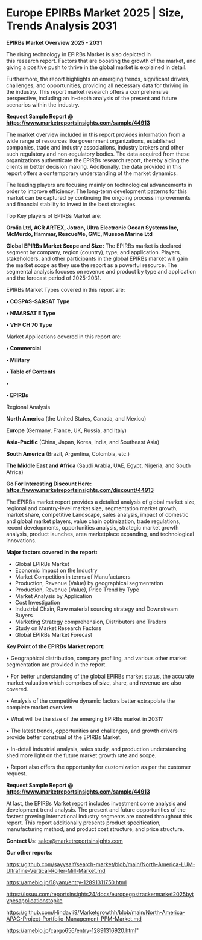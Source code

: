 # Europe EPIRBs Market 2025 | Size, Trends Analysis 2031

<Strong> EPIRBs Market Overview 2025 - 2031</strong>

The rising technology in EPIRBs Market is also depicted in this research report. Factors that are boosting the growth of the market, and giving a positive push to thrive in the global market is explained in detail.

Furthermore, the report highlights on emerging trends, significant drivers, challenges, and opportunities, providing all necessary data for thriving in the industry. This report market research offers a comprehensive perspective, including an in-depth analysis of the present and future scenarios within the industry.

<strong>Request Sample Report @ <a href=https://www.marketreportsinsights.com/sample/44913>https://www.marketreportsinsights.com/sample/44913</a></strong>

The market overview included in this report provides information from a wide range of resources like government organizations, established companies, trade and industry associations, industry brokers and other such regulatory and non-regulatory bodies. The data acquired from these organizations authenticate the EPIRBs research report, thereby aiding the clients in better decision making. Additionally, the data provided in this report offers a contemporary understanding of the market dynamics.

The leading players are focusing mainly on technological advancements in order to improve efficiency. The long-term development patterns for this market can be captured by continuing the ongoing process improvements and financial stability to invest in the best strategies.

Top Key players of EPIRBs Market are:

<strong>Orolia Ltd, ACR ARTEX, Jotron, Ultra Electronic Ocean Systems Inc, McMurdo, Hammar, RescueMe, GME, Musson Marine Ltd</strong>

<strong><b>Global EPIRBs Market Scope and Size:</b></strong>
The EPIRBs market is declared segment by company, region (country), type, and application. Players, stakeholders, and other participants in the global EPIRBs market will gain the market scope as they use the report as a powerful resource. The segmental analysis focuses on revenue and product by type and application and the forecast period of 2025-2031.

EPIRBs Market Types covered in this report are:

<strong>•  COSPAS-SARSAT Type

•  NMARSAT E Type

•  VHF CH 70 Type</strong>

Market Applications covered in this report are:

<strong>•  Commercial

•  Military

•  Table of Contents

•  

•  EPIRBs</strong> 

Regional Analysis

<strong>North America</strong> (the United States, Canada, and Mexico)

<strong>Europe</strong> (Germany, France, UK, Russia, and Italy)

<strong>Asia-Pacific</strong> (China, Japan, Korea, India, and Southeast Asia)

<strong>South America</strong> (Brazil, Argentina, Colombia, etc.)

<strong>The Middle East and Africa</strong> (Saudi Arabia, UAE, Egypt, Nigeria, and South Africa)

<strong>Go For Interesting Discount Here: <a href=https://www.marketreportsinsights.com/discount/44913>https://www.marketreportsinsights.com/discount/44913</a></strong>

The EPIRBs market report provides a detailed analysis of global market size, regional and country-level market size, segmentation market growth, market share, competitive Landscape, sales analysis, impact of domestic and global market players, value chain optimization, trade regulations, recent developments, opportunities analysis, strategic market growth analysis, product launches, area marketplace expanding, and technological innovations.

<strong><b>Major factors covered in the report:</b></strong>
<ul>
  <li>Global EPIRBs Market </li>
  <li>Economic Impact on the Industry</li>
  <li>Market Competition in terms of Manufacturers</li>
  <li>Production, Revenue (Value) by geographical segmentation</li>
  <li>Production, Revenue (Value), Price Trend by Type</li>
  <li>Market Analysis by Application</li>
  <li>Cost Investigation</li>
  <li>Industrial Chain, Raw material sourcing strategy and Downstream Buyers</li>
  <li>Marketing Strategy comprehension, Distributors and Traders</li>
  <li>Study on Market Research Factors</li>
  <li>Global EPIRBs Market Forecast</li>
</ul>

<strong><b>Key Point of the EPIRBs Market report:</b></strong>

• Geographical distribution, company profiling, and various other market segmentation are provided in the report.

• For better understanding of the global EPIRBs market status, the accurate market valuation which comprises of size, share, and revenue are also covered.

• Analysis of the competitive dynamic factors better extrapolate the complete market overview

• What will be the size of the emerging EPIRBs market in 2031?

• The latest trends, opportunities and challenges, and growth drivers provide better construal of the EPIRBs Market.

• In-detail industrial analysis, sales study, and production understanding shed more light on the future market growth rate and scope.

• Report also offers the opportunity for customization as per the customer request.

<strong>Request Sample Report @ <a href=https://www.marketreportsinsights.com/sample/44913>https://www.marketreportsinsights.com/sample/44913</a></strong>

At last, the EPIRBs Market report includes investment come analysis and development trend analysis. The present and future opportunities of the fastest growing international industry segments are coated throughout this report. This report additionally presents product specification, manufacturing method, and product cost structure, and price structure.

<strong>Contact Us:</strong>
sales@marketreportsinsights.com

<strong>Our other reports:</strong>

<a href=https://github.com/sayysaif/search-market/blob/main/North-America-LUM-Ultrafine-Vertical-Roller-Mill-Market.md>https://github.com/sayysaif/search-market/blob/main/North-America-LUM-Ultrafine-Vertical-Roller-Mill-Market.md</a>

<a href=https://ameblo.jp/18yam/entry-12891311750.html>https://ameblo.jp/18yam/entry-12891311750.html</a>

<a href=https://issuu.com/reportsinsights24/docs/europegpstrackermarket2025bytypesapplicationstopke>https://issuu.com/reportsinsights24/docs/europegpstrackermarket2025bytypesapplicationstopke</a>

<a href=https://github.com/Hindavii9/Marketgrowthh/blob/main/North-America-APAC-Project-Portfolio-Management-PPM-Market.md>https://github.com/Hindavii9/Marketgrowthh/blob/main/North-America-APAC-Project-Portfolio-Management-PPM-Market.md</a>

<a href=https://ameblo.jp/cargo656/entry-12891316920.html>https://ameblo.jp/cargo656/entry-12891316920.html</a>"
